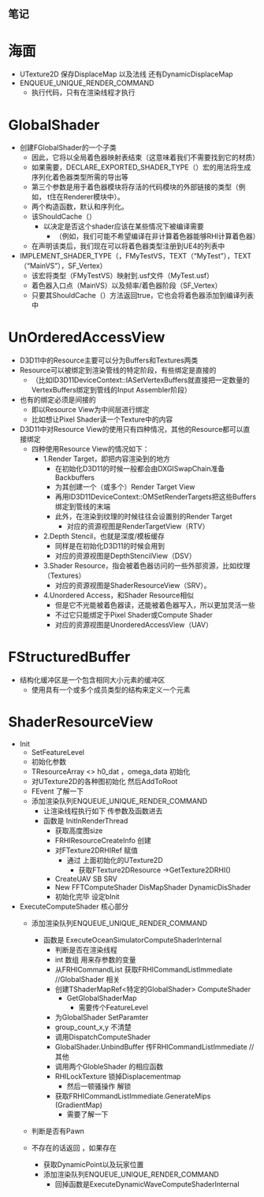 ## 笔记
# 海面
- UTexture2D 保存DisplaceMap 以及法线 还有DynamicDisplaceMap
- ENQUEUE_UNIQUE_RENDER_COMMAND
  - 执行代码，只有在渲染线程才执行
# GlobalShader
  - 创建FGlobalShader的一个子类
    - 因此，它将以全局着色器映射表结束（这意味着我们不需要找到它的材质）
    - 如果需要，DECLARE_EXPORTED_SHADER_TYPE（）宏的用法将生成序列化着色器类型所需的导出等
    - 第三个参数是用于着色器模块将存活的代码模块的外部链接的类型（例如， t住在Renderer模块中）。
    - 两个构造函数，默认和序列化。
    - 该ShouldCache（）
      - 以决定是否这个shader应该在某些情况下被编译需要
        - （例如，我们可能不希望编译在非计算着色器能够RHI计算着色器）
    - 在声明该类后，我们现在可以将着色器类型注册到UE4的列表中
  - IMPLEMENT_SHADER_TYPE（，FMyTestVS，TEXT（“MyTest”），TEXT（“MainVS”），SF_Vertex）
    - 该宏将类型（FMyTestVS）映射到.usf文件（MyTest.usf）
    - 着色器入口点（MainVS）以及频率/着色器阶段（SF_Vertex）
    - 只要其ShouldCache（）方法返回true，它也会将着色器添加到编译列表中


# UnOrderedAccessView
  - D3D11中的Resource主要可以分为Buffers和Textures两类
  - Resource可以被绑定到渲染管线的特定阶段，有些绑定是直接的
    - （比如ID3D11DeviceContext::IASetVertexBuffers就直接把一定数量的VertexBuffers绑定到管线的Input Assembler阶段）
  - 也有的绑定必须是间接的
    - 即以Resource View为中间层进行绑定
    - 比如想让Pixel Shader读一个Texture中的内容
  - D3D11中对Resource View的使用只有四种情况，其他的Resource都可以直接绑定
    - 四种使用Resource View的情况如下：
      - 1.Render Target，即把内容渲染到的地方
        - 在初始化D3D11的时候一般都会由DXGISwapChain准备Backbuffers
        - 为其创建一个（或多个）Render Target View
        - 再用ID3D11DeviceContext::OMSetRenderTargets把这些Buffers绑定到管线的末端
        - 此外，在渲染到纹理的时候往往会设置别的Render Target
          - 对应的资源视图是RenderTargetView（RTV）
      - 2.Depth Stencil，也就是深度/模板缓存
        - 同样是在初始化D3D11的时候会用到
        - 对应的资源视图是DepthStencilView（DSV）
      - 3.Shader Resource，指会被着色器访问的一些外部资源，比如纹理（Textures）
        - 对应的资源视图是ShaderResourceView（SRV）。
      - 4.Unordered Access，和Shader Resource相似
        - 但是它不光能被着色器读，还能被着色器写入，所以更加灵活一些
        - 不过它只能绑定于Pixel Shader或Compute Shader
        - 对应的资源视图是UnorderedAccessView（UAV）
# FStructuredBuffer
  - 结构化缓冲区是一个包含相同大小元素的缓冲区
    - 使用具有一个或多个成员类型的结构来定义一个元素
# ShaderResourceView


- Init
  - SetFeatureLevel
  - 初始化参数
  - TResourceArray <> h0_dat ，omega_data  初始化
  - 对UTexture2D的各种图初始化 然后AddToRoot
  - FEvent 了解一下
  - 添加渲染队列ENQUEUE_UNIQUE_RENDER_COMMAND  
    - 让渲染线程执行如下  传参数及函数进去
    - 函数是 InitInRenderThread
      - 获取高度图size
      - FRHIResourceCreateInfo 创建
      - 对FTexture2DRHIRef 赋值
        - 通过 上面初始化的UTexture2D
          - 获取FTexture2DResource ->GetTexture2DRHI()
      - CreateUAV SB SRV  
      - New FFTComputeShader DisMapShader DynamicDisShader
      - 初始化完毕 设定bInit
- ExecuteComputeShader 核心部分
  - 添加渲染队列ENQUEUE_UNIQUE_RENDER_COMMAND
    - 函数是 ExecuteOceanSimulatorComputeShaderInternal
      - 判断是否在渲染线程
      - int 数组 用来存参数的变量
      - 从FRHICommandList 获取FRHICommandListImmediate
//GlobalShader 相关
      - 创建TShaderMapRef<特定的GlobalShader> ComputeShader
        - GetGlobalShaderMap
          - 需要传个FeatureLevel
      - 为GlobalShader SetParamter
      - group_count_x,y 不清楚
      - 调用DispatchComputeShader
      - GlobalShader.UnbindBuffer  传FRHICommandListImmediate
//其他
      - 调用两个GlobleShader 的相应函数
      - RHILockTexture 锁掉Displacementmap
        - 然后一顿骚操作 解锁
      - 获取FRHICommandListImmediate.GenerateMips (GradientMap)
        - 需要了解一下

  - 判断是否有Pawn
  - 不存在的话返回 ，如果存在
    - 获取DynamicPoint以及玩家位置
    - 添加渲染队列ENQUEUE_UNIQUE_RENDER_COMMAND
      - 回掉函数是ExecuteDynamicWaveComputeShaderInternal
